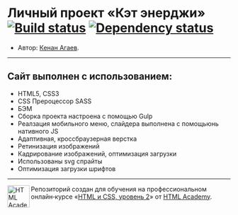 # Личный проект «Кэт энерджи» [![Build status][travis-image]][travis-url] [![Dependency status][dependency-image]][dependency-url]

* Автор: [Кенан Агаев](https://up.htmlacademy.ru/adaptive/18/user/1064275).

---

## Сайт выполнен с использованием:
<ul>
  <li>HTML5, CSS3</li>
  <li>CSS Прероцессор SASS</li>
  <li>БЭМ</li>
  <li>Сборка проекта настроена с помощью Gulp</li>
  <li>Реалзация мобильного меню, слайдера выполнена с помощьюнь нативного JS</li>
  <li>Адаптивная, кроссбраузерная верстка</li>
  <li>Ретинизация изображений</li>
  <li>Кадрирование изображений, оптимизация загрузки</li>
  <li>Использованы svg спрайты</li>
  <li>Оптимизация загрузки шрифтов</li>
  
</ul>

---

<a href="https://htmlacademy.ru/intensive/adaptive"><img align="left" width="50" height="50" alt="HTML Academy" src="https://up.htmlacademy.ru/static/img/intensive/adaptive/logo-for-github-2.png"></a>

Репозиторий создан для обучения на профессиональном онлайн‑курсе «[HTML и CSS, уровень 2](https://htmlacademy.ru/intensive/adaptive)» от [HTML Academy](https://htmlacademy.ru).

[travis-image]: https://travis-ci.com/htmlacademy-adaptive/1064275-cat-energy-18.svg?branch=master
[travis-url]: https://travis-ci.com/htmlacademy-adaptive/1064275-cat-energy-18
[dependency-image]: https://david-dm.org/htmlacademy-adaptive/1064275-cat-energy-18/dev-status.svg?style=flat-square
[dependency-url]: https://david-dm.org/htmlacademy-adaptive/1064275-cat-energy-18?type=dev
